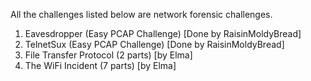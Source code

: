 All the challenges listed below are network forensic challenges.

1. Eavesdropper (Easy PCAP Challenge) [Done by RaisinMoldyBread]
2. TelnetSux (Easy PCAP Challenge) [Done by RaisinMoldyBread]
3. File Transfer Protocol (2 parts) [by Elma]
4. The WiFi Incident (7 parts) [by Elma]